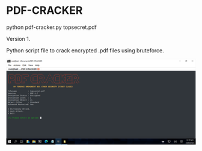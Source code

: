 # PDF-CRACKER

python pdf-cracker.py topsecret.pdf

Version 1.

Python script file to crack encrypted .pdf files using bruteforce.

![Screenshot](picture1.png)
